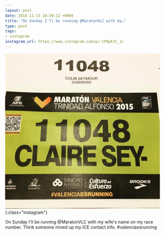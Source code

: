 ```yaml
---
layout: post
date: 2015-11-13 18:30:12 +0000
title: "On Sunday I'll be running @MaratonVLC with my…"
type: post
tags:
- instagram
instagram_url: https://www.instagram.com/p/-CP0pEJt_1/
---
```


![Instagram - -CP0pEJt_1](/img/-CP0pEJt_1.jpg){:class="instagram"}

On Sunday I'll be running @MaratonVLC with my wife's name on my race number. Think someone mixed up my ICE contact info. #valenciaesrunning
